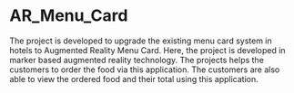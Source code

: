 # AR_Menu_Card
 
The project is developed to upgrade the existing menu card system in hotels to Augmented Reality Menu Card. Here, the project is developed in marker based augmented reality technology. The projects helps the customers to order the food via this application. The customers are also able to view the ordered food and their total using this application.

